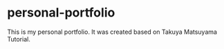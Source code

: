 # personal-portfolio
This is my personal portfolio. It was created based on Takuya Matsuyama Tutorial.
